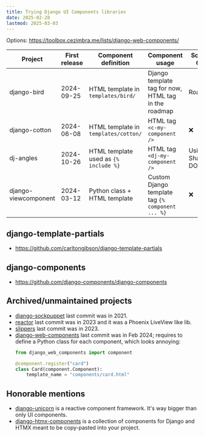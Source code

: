 ```yaml
---
title: Trying Django UI Components libraries
date: 2025-02-28
lastmod: 2025-03-03
---
```


Options: https://toolbox.cezimbra.me/lists/django-web-components/

| Project              | First release | Component definition                  | Component usage                                      | Scoped CSS       | Scoped JS        |
| -------------------- | ------------- | ------------------------------------- | ---------------------------------------------------- | ---------------- | ---------------- |
| django-bird          | 2024-09-25    | HTML template in `templates/bird/`    | Django template tag for now, HTML tag in the roadmap | Roadmap          | Roadmap          |
| django-cotton        | 2024-06-08    | HTML template in `templates/cotton/`  | HTML tag `<c-my-component />`                        | ❌               | ❌               |
| dj-angles            | 2024-10-26    | HTML template used as `{% include %}` | HTML tag `<dj-my-component />`                       | Using Shadow DOM | Using Shadow DOM |
| django-viewcomponent | 2024-03-12    | Python class + HTML template          | Custom Django template tag `{% component ... %}`     | ❌               | ❌               |


## django-template-partials
- https://github.com/carltongibson/django-template-partials

## django-components
- https://github.com/django-components/django-components


## Archived/unmaintained projects
- [django-sockpuppet](https://github.com/jonathan-s/django-sockpuppet) last
  commit was in 2021.
- [reactor](https://github.com/edelvalle/reactor) last commit was in 2023 and
  it was a Phoenix LiveView like lib.
- [slippers](https://github.com/mixxorz/slippers) last commit was in 2023.
- [django-web-components](https://github.com/xzya/django-web-components) last
  commit was in Feb 2024; requires to define a Python class for each component,
  which looks annoying:
    ```python
    from django_web_components import component

    @component.register("card")
    class Card(component.Component):
        template_name = "components/card.html"
    ```


## Honorable mentions
- [django-unicorn](https://github.com/adamghill/django-unicorn) is a reactive
  component framework. It's way bigger than only UI components.
- [django-htmx-components](https://github.com/iwanalabs/django-htmx-components)
  is a collection of components for Django and HTMX meant to be copy-pasted
  into your project.
